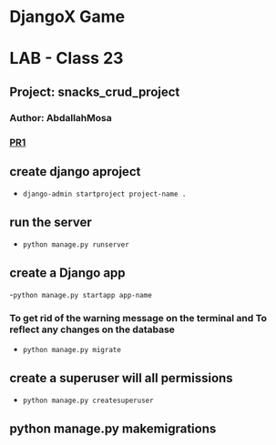 # DjangoX Game
# LAB - Class 23
## Project: snacks_crud_project
### Author: AbdallahMosa

### [PR1](https://github.com/AbdallahMosa/snacks_crud_project/pull/1)

##  create django aproject
- ```django-admin startproject project-name . ```
## run the server
- ```python manage.py runserver```
## create a Django app
-```python manage.py startapp app-name```
### To get rid of the warning message on the terminal and To reflect any changes on the database
- `python manage.py migrate`
## create a superuser will all permissions
- `python manage.py createsuperuser`


## python manage.py makemigrations      

